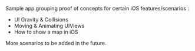Sample app grouping proof of concepts for certain iOS features/scenarios :

+ UI Gravity & Collisions
+ Moving & Animating UIViews
+ How to show a map in iOS

More scenarios to be added in the future. 

